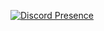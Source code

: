 [![Discord Presence](https://lanyard.cnrad.dev/api/1202651568667885570)](https://discord.com/users/1202651568667885570)
